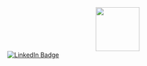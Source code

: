 <div id="header" align="center">
  <img src="https://i.giphy.com/media/v1.Y2lkPTc5MGI3NjExdXR2YnVqNjVuamlvOXBwNXR1eW9zMzZzMXgyNHhiNWx0ZWFidG0wYyZlcD12MV9pbnRlcm5hbF9naWZfYnlfaWQmY3Q9cw/0lfqHNZwWM1hOvJ9CX/giphy.gif" width="100"/>
</div>
<div id="badges">
  <a href="https://vk.com/invite/AMKGDq4">
    <img src="https://img.shields.io/badge/Twitter-blue?style=for-the-badge&logo=twitter&logoColor=white)" alt="LinkedIn Badge"/>
  </a>
</div>
